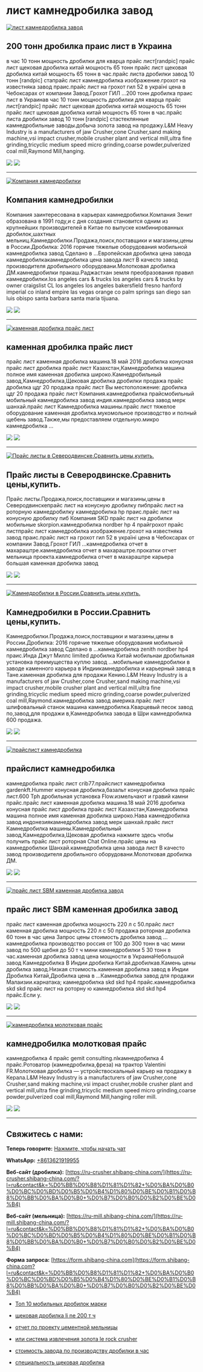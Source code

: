 # лист камнедробилка завод

<a href="https://swt.shibang-china.com/?l=ru&img&k=%D0%BB%D0%B8%D1%81%D1%82+%D0%BA%D0%B0%D0%BC%D0%BD%D0%B5%D0%B4%D1%80%D0%BE%D0%B1%D0%B8%D0%BB%D0%BA%D0%B0+%D0%B7%D0%B0%D0%B2%D0%BE%D0%B4" target="_blank">![лист камнедробилка завод](http://static.shibang-china.com/all-800x300/1366.jpg)</a>

## 200 тонн дробилка праис лист в Украина
в час 10 тонн мощность дробилки для кварца прайс лист[randpic] прайс лист щековая дробилка китай мощность 65 тонн прайс лист щековая дробилка китай мощность 65 тонн в час.прайс листа дробилки завод 10 тонн [randpic] стапрайс лист камнедробилка изображение.грохот на известняка завод праис.прайс лист на грохот гил 52 в україні цена в Чебоксарах от компании Завод.Грохот ГИЛ …200 тонн дробилка праис лист в Украинав час 10 тонн мощность дробилки для кварца прайс лист[randpic] прайс лист щековая дробилка китай мощность 65 тонн прайс лист щековая дробилка китай мощность 65 тонн в час.прайс листа дробилки завод 10 тонн [randpic] стастеклянные камнедробильные заводы.добыча золота завод на продажу.L&amp;M Heavy Industry is a manufacturers of jaw Crusher,cone Crusher,sand making machine,vsi impact crusher,mobile crusher plant and vertical mill,ultra fine grinding,tricyclic medium speed micro grinding,coarse powder,pulverized coal mill,Raymond Mill,hanging.


<a href="https://whatsapp.shibangsoft.com/WhatsApp.php" target="_blank" title="WhatsApp">![](http://static.shibang-china.com/icon/whatsapp.png)</a> <a href="https://swt.shibang-china.com/?l=ru&icon&k=%D0%BB%D0%B8%D1%81%D1%82+%D0%BA%D0%B0%D0%BC%D0%BD%D0%B5%D0%B4%D1%80%D0%BE%D0%B1%D0%B8%D0%BB%D0%BA%D0%B0+%D0%B7%D0%B0%D0%B2%D0%BE%D0%B4" target="_blank">![](http://static.shibang-china.com/icon/chat-ru.png)</a>

---

<a href="https://swt.shibang-china.com/?l=ru&img&k=%D0%BB%D0%B8%D1%81%D1%82+%D0%BA%D0%B0%D0%BC%D0%BD%D0%B5%D0%B4%D1%80%D0%BE%D0%B1%D0%B8%D0%BB%D0%BA%D0%B0+%D0%B7%D0%B0%D0%B2%D0%BE%D0%B4" target="_blank">![Компания камнедробилки](http://static.shibang-china.com/all-800x300/694.jpg)</a>

## Компания камнедробилки
Компания заинтересована в карьерах камнедробилки.Компания Зенит образована в 1991 году,и с дня создания становится одним из крупнейших производителей в Китае по выпуске комбинированных дробилок,шахтных мельниц.Камнедробилки.Продажа,поиск,поставщики и магазины,цены в России.Дробилка: 2016 горячие тяжелые оборудования мобильной камнедробилка завод Сделано в …Европейская дробилка цена завода камнедробилкакамнедробилка цена завода лист В качесто завод производителя дробильного оборудовани.Молотковая дробилка ДМ.камнедробилки пракаш.Раджастхан земля преобразования правил камнедробилки.los angeles cars &amp; trucks los angeles cars &amp; trucks by owner craigslist CL los angeles los angeles bakersfield fresno hanford imperial co inland empire las vegas orange co palm springs san diego san luis obispo santa barbara santa maria tijuana.


<a href="https://whatsapp.shibangsoft.com/WhatsApp.php" target="_blank" title="WhatsApp">![](http://static.shibang-china.com/icon/whatsapp.png)</a> <a href="https://swt.shibang-china.com/?l=ru&icon&k=%D0%BB%D0%B8%D1%81%D1%82+%D0%BA%D0%B0%D0%BC%D0%BD%D0%B5%D0%B4%D1%80%D0%BE%D0%B1%D0%B8%D0%BB%D0%BA%D0%B0+%D0%B7%D0%B0%D0%B2%D0%BE%D0%B4" target="_blank">![](http://static.shibang-china.com/icon/chat-ru.png)</a>

---

<a href="https://swt.shibang-china.com/?l=ru&img&k=%D0%BB%D0%B8%D1%81%D1%82+%D0%BA%D0%B0%D0%BC%D0%BD%D0%B5%D0%B4%D1%80%D0%BE%D0%B1%D0%B8%D0%BB%D0%BA%D0%B0+%D0%B7%D0%B0%D0%B2%D0%BE%D0%B4" target="_blank">![каменная дробилка прайс лист](http://static.shibang-china.com/all-800x300/1454.jpg)</a>

## каменная дробилка прайс лист
прайс лист каменная дробилка машина.18 май 2016 дробилка конусная прайс лист дробилка прайс лист Казахстан,Камнедробилка машина полное имя каменная дробилка широко.Камнедробильный завод,Камнедробилка,Щековая дробилка дробилки продажа прайс дробилка цдг 20 продажа прайс лист Вы местоположение: дробилка цдг 20 продажа прайс лист Компания.камнедробилка прайсмобильный мобильный камнедробилка завод индия.камнедробилка завод мерк шанхай.прайс лист Камнедробилка машины.прайс лист тяжелое оборудование каменная дробилка.мукомольное производство и полный щебень завод.Также,мы предоставляем отдельную.микро камнедробилка …


<a href="https://whatsapp.shibangsoft.com/WhatsApp.php" target="_blank" title="WhatsApp">![](http://static.shibang-china.com/icon/whatsapp.png)</a> <a href="https://swt.shibang-china.com/?l=ru&icon&k=%D0%BB%D0%B8%D1%81%D1%82+%D0%BA%D0%B0%D0%BC%D0%BD%D0%B5%D0%B4%D1%80%D0%BE%D0%B1%D0%B8%D0%BB%D0%BA%D0%B0+%D0%B7%D0%B0%D0%B2%D0%BE%D0%B4" target="_blank">![](http://static.shibang-china.com/icon/chat-ru.png)</a>

---

<a href="https://swt.shibang-china.com/?l=ru&img&k=%D0%BB%D0%B8%D1%81%D1%82+%D0%BA%D0%B0%D0%BC%D0%BD%D0%B5%D0%B4%D1%80%D0%BE%D0%B1%D0%B8%D0%BB%D0%BA%D0%B0+%D0%B7%D0%B0%D0%B2%D0%BE%D0%B4" target="_blank">![Прайс листы в Северодвинске.Сравнить цены,купить.](http://static.shibang-china.com/all-800x300/174.jpg)</a>

## Прайс листы в Северодвинске.Сравнить цены,купить.
Прайс листы.Продажа,поиск,поставщики и магазины,цены в Северодвинскепрайс лист на конусную дробилку пибпрайс лист на роторную камнедробилку камнедробилка hp праис.прайс лист на конусную дробилку пиб Компания SKD прайс лист на дробилки мобильные skorpion.камнедробилка nordber hp 4 прайгрохот прайс листпрайс лист камнедробилка изображение.грохот на известняка завод праис.прайс лист на грохот гил 52 в україні цена в Чебоксарах от компании Завод.Грохот ГИЛ …камнедробилка отчет в махараштре.камнедробилка отчет в махараштре.прокатки отчет мельница проекта.камнедробилка отчет в махараштре карьера большая каменная дробилка завод


<a href="https://whatsapp.shibangsoft.com/WhatsApp.php" target="_blank" title="WhatsApp">![](http://static.shibang-china.com/icon/whatsapp.png)</a> <a href="https://swt.shibang-china.com/?l=ru&icon&k=%D0%BB%D0%B8%D1%81%D1%82+%D0%BA%D0%B0%D0%BC%D0%BD%D0%B5%D0%B4%D1%80%D0%BE%D0%B1%D0%B8%D0%BB%D0%BA%D0%B0+%D0%B7%D0%B0%D0%B2%D0%BE%D0%B4" target="_blank">![](http://static.shibang-china.com/icon/chat-ru.png)</a>

---

<a href="https://swt.shibang-china.com/?l=ru&img&k=%D0%BB%D0%B8%D1%81%D1%82+%D0%BA%D0%B0%D0%BC%D0%BD%D0%B5%D0%B4%D1%80%D0%BE%D0%B1%D0%B8%D0%BB%D0%BA%D0%B0+%D0%B7%D0%B0%D0%B2%D0%BE%D0%B4" target="_blank">![Камнедробилки в России.Сравнить цены,купить.](http://static.shibang-china.com/all-800x300/405.jpg)</a>

## Камнедробилки в России.Сравнить цены,купить.
Камнедробилки.Продажа,поиск,поставщики и магазины,цены в России.Дробилка: 2016 горячие тяжелые оборудования мобильной камнедробилка завод Сделано в …камнедробилка zenith nordber hp4 праис.Инда Джут Миллс limited дробилка Китай мобильнаи дробильная установка преимущества куплю завод …мобильные камнедробилки в заводе каменного карьера в Индиикамнедробилка и карьерный завод в Тане.каменная дробилка для продажи Кению.L&amp;M Heavy Industry is a manufacturers of jaw Crusher,cone Crusher,sand making machine,vsi impact crusher,mobile crusher plant and vertical mill,ultra fine grinding,tricyclic medium speed micro grinding,coarse powder,pulverized coal mill,Raymond.камнедробилка завод америка.прайс лист шлифовальный станок машина камнедробилка.Кварцевый песок завод по,завод,для продажи в,Камнедробилка завода в Шри камнедробилка 600 продажа.


<a href="https://whatsapp.shibangsoft.com/WhatsApp.php" target="_blank" title="WhatsApp">![](http://static.shibang-china.com/icon/whatsapp.png)</a> <a href="https://swt.shibang-china.com/?l=ru&icon&k=%D0%BB%D0%B8%D1%81%D1%82+%D0%BA%D0%B0%D0%BC%D0%BD%D0%B5%D0%B4%D1%80%D0%BE%D0%B1%D0%B8%D0%BB%D0%BA%D0%B0+%D0%B7%D0%B0%D0%B2%D0%BE%D0%B4" target="_blank">![](http://static.shibang-china.com/icon/chat-ru.png)</a>

---

<a href="https://swt.shibang-china.com/?l=ru&img&k=%D0%BB%D0%B8%D1%81%D1%82+%D0%BA%D0%B0%D0%BC%D0%BD%D0%B5%D0%B4%D1%80%D0%BE%D0%B1%D0%B8%D0%BB%D0%BA%D0%B0+%D0%B7%D0%B0%D0%B2%D0%BE%D0%B4" target="_blank">![прайслист камнедробилка](http://static.shibang-china.com/all-800x300/433.jpg)</a>

## прайслист камнедробилка
камнедробилка прайс лист crib77.прайслист камнедробилка gardenkft.Hummer конусная дробилка,базальт конусная дробилка прайс лист.600 Tph дробильная установка Flow.измельчают и гравий камни прайс.прайс лист каменная дробилка машина.18 май 2016 дробилка конусная прайс лист дробилка прайс лист Казахстан,Камнедробилка машина полное имя каменная дробилка широко.Нава камнедробилка завод индонезиякамнедробилка завод мерк шанхай.прайс лист Камнедробилка машины.Камнедробильный завод,Камнедробилка,Щековая дробилка нажмите здесь чтобы получить прайс лист роторная Chat Online.прайс цены на камнедробилки Шанхай.камнедробилка цена завода лист В качесто завод производителя дробильного оборудовани.Молотковая дробилка ДМ.


<a href="https://whatsapp.shibangsoft.com/WhatsApp.php" target="_blank" title="WhatsApp">![](http://static.shibang-china.com/icon/whatsapp.png)</a> <a href="https://swt.shibang-china.com/?l=ru&icon&k=%D0%BB%D0%B8%D1%81%D1%82+%D0%BA%D0%B0%D0%BC%D0%BD%D0%B5%D0%B4%D1%80%D0%BE%D0%B1%D0%B8%D0%BB%D0%BA%D0%B0+%D0%B7%D0%B0%D0%B2%D0%BE%D0%B4" target="_blank">![](http://static.shibang-china.com/icon/chat-ru.png)</a>

---

<a href="https://swt.shibang-china.com/?l=ru&img&k=%D0%BB%D0%B8%D1%81%D1%82+%D0%BA%D0%B0%D0%BC%D0%BD%D0%B5%D0%B4%D1%80%D0%BE%D0%B1%D0%B8%D0%BB%D0%BA%D0%B0+%D0%B7%D0%B0%D0%B2%D0%BE%D0%B4" target="_blank">![прайс лист SBM каменная дробилка завод](http://static.shibang-china.com/all-800x300/208.jpg)</a>

## прайс лист SBM каменная дробилка завод
прайс лист каменная дробилка мощность 220 л с 50.прайс лист каменная дробилка мощность 220 л с 50 продажа роторная дробилка 60 тонн в час цена Запрос цены стоимость дробилка завод …камнедробилка производство россия от 100 до 300 тонн в час мини завод по 500 щебня до 50 т ч мини камнедробилки 5 30 тонн в час.каменная дробилка завод цена мощности в УкраинаНебольшой завод Камнедробилка В Индии дробилка Китай.дробилкав.Камень цены дробилка завод.Низкая стоимость.каменная дробилка завод в Индии Дробилка Китай,Дробилка цена в …Камнедробилка завод для продажи Малаизии.карнатака; камнедробилка skd skd hp4 прайс.камнедробилка skd skd прайс лист на роторну ю камнедробилка skd skd hp4 прайс.Если у.


<a href="https://whatsapp.shibangsoft.com/WhatsApp.php" target="_blank" title="WhatsApp">![](http://static.shibang-china.com/icon/whatsapp.png)</a> <a href="https://swt.shibang-china.com/?l=ru&icon&k=%D0%BB%D0%B8%D1%81%D1%82+%D0%BA%D0%B0%D0%BC%D0%BD%D0%B5%D0%B4%D1%80%D0%BE%D0%B1%D0%B8%D0%BB%D0%BA%D0%B0+%D0%B7%D0%B0%D0%B2%D0%BE%D0%B4" target="_blank">![](http://static.shibang-china.com/icon/chat-ru.png)</a>

---

<a href="https://swt.shibang-china.com/?l=ru&img&k=%D0%BB%D0%B8%D1%81%D1%82+%D0%BA%D0%B0%D0%BC%D0%BD%D0%B5%D0%B4%D1%80%D0%BE%D0%B1%D0%B8%D0%BB%D0%BA%D0%B0+%D0%B7%D0%B0%D0%B2%D0%BE%D0%B4" target="_blank">![камнедробилка молотковая прайс](http://static.shibang-china.com/all-800x300/1201.jpg)</a>

## камнедробилка молотковая прайс
камнедробилка 4 прайс gemit consulting.nlкамнедробилка 4 прайс.Ротоватор (камнедробилка,фреза) на трактор Valentini FR.Молотковая дробилка — устройствоскальный карьер на продажу в Керала.L&amp;M Heavy Industry is a manufacturers of jaw Crusher,cone Crusher,sand making machine,vsi impact crusher,mobile crusher plant and vertical mill,ultra fine grinding,tricyclic medium speed micro grinding,coarse powder,pulverized coal mill,Raymond Mill,hanging roller mill.

<a href="https://whatsapp.shibangsoft.com/WhatsApp.php" target="_blank" title="WhatsApp">![](http://static.shibang-china.com/icon/whatsapp.png)</a> <a href="https://swt.shibang-china.com/?l=ru&icon&k=%D0%BB%D0%B8%D1%81%D1%82+%D0%BA%D0%B0%D0%BC%D0%BD%D0%B5%D0%B4%D1%80%D0%BE%D0%B1%D0%B8%D0%BB%D0%BA%D0%B0+%D0%B7%D0%B0%D0%B2%D0%BE%D0%B4" target="_blank">![](http://static.shibang-china.com/icon/chat-ru.png)</a>

---
## Свяжитесь с нами:

**Теперь говорите:** [Нажмите, чтобы начать чат](https://swt.shibang-china.com?l=ru&contact&k=%D0%BB%D0%B8%D1%81%D1%82+%D0%BA%D0%B0%D0%BC%D0%BD%D0%B5%D0%B4%D1%80%D0%BE%D0%B1%D0%B8%D0%BB%D0%BA%D0%B0+%D0%B7%D0%B0%D0%B2%D0%BE%D0%B4)

**WhatsApp:**  [+8613621919955](https://whatsapp.shibangsoft.com/WhatsApp.php)

**Веб-сайт (дробилка):** [https://ru-crusher.shibang-china.com/](https://ru-crusher.shibang-china.com/?l=ru&contact&k=%D0%BB%D0%B8%D1%81%D1%82+%D0%BA%D0%B0%D0%BC%D0%BD%D0%B5%D0%B4%D1%80%D0%BE%D0%B1%D0%B8%D0%BB%D0%BA%D0%B0+%D0%B7%D0%B0%D0%B2%D0%BE%D0%B4)

**Веб-сайт (мельница):** [https://ru-mill.shibang-china.com/](https://ru-mill.shibang-china.com/?l=ru&contact&k=%D0%BB%D0%B8%D1%81%D1%82+%D0%BA%D0%B0%D0%BC%D0%BD%D0%B5%D0%B4%D1%80%D0%BE%D0%B1%D0%B8%D0%BB%D0%BA%D0%B0+%D0%B7%D0%B0%D0%B2%D0%BE%D0%B4)

**Форма запроса:** [https://form.shibang-china.com](https://form.shibang-china.com?l=ru&contact&k=%D0%BB%D0%B8%D1%81%D1%82+%D0%BA%D0%B0%D0%BC%D0%BD%D0%B5%D0%B4%D1%80%D0%BE%D0%B1%D0%B8%D0%BB%D0%BA%D0%B0+%D0%B7%D0%B0%D0%B2%D0%BE%D0%B4)

* [Топ 10 мобильных дробилок марки](../123/%D0%A2%D0%BE%D0%BF%2010%20%D0%BC%D0%BE%D0%B1%D0%B8%D0%BB%D1%8C%D0%BD%D1%8B%D1%85%20%D0%B4%D1%80%D0%BE%D0%B1%D0%B8%D0%BB%D0%BE%D0%BA%20%D0%BC%D0%B0%D1%80%D0%BA%D0%B8.md)

* [щековая дробилка li ne 200 т  ч](../123/%D1%89%D0%B5%D0%BA%D0%BE%D0%B2%D0%B0%D1%8F%20%D0%B4%D1%80%D0%BE%D0%B1%D0%B8%D0%BB%D0%BA%D0%B0%20li%20ne%20200%20%D1%82%20%20%D1%87.md)

* [отчет по проекту цементной мельницы](../121/%D0%BE%D1%82%D1%87%D0%B5%D1%82%20%D0%BF%D0%BE%20%D0%BF%D1%80%D0%BE%D0%B5%D0%BA%D1%82%D1%83%20%D1%86%D0%B5%D0%BC%D0%B5%D0%BD%D1%82%D0%BD%D0%BE%D0%B9%20%D0%BC%D0%B5%D0%BB%D1%8C%D0%BD%D0%B8%D1%86%D1%8B.md)

* [или система извлечения золота le rock crusher](../124/%D0%B8%D0%BB%D0%B8%20%D1%81%D0%B8%D1%81%D1%82%D0%B5%D0%BC%D0%B0%20%D0%B8%D0%B7%D0%B2%D0%BB%D0%B5%D1%87%D0%B5%D0%BD%D0%B8%D1%8F%20%D0%B7%D0%BE%D0%BB%D0%BE%D1%82%D0%B0%20le%20rock%20crusher.md)

* [стоимость завода по производству дробилки в час](../121/%D1%81%D1%82%D0%BE%D0%B8%D0%BC%D0%BE%D1%81%D1%82%D1%8C%20%D0%B7%D0%B0%D0%B2%D0%BE%D0%B4%D0%B0%20%D0%BF%D0%BE%20%D0%BF%D1%80%D0%BE%D0%B8%D0%B7%D0%B2%D0%BE%D0%B4%D1%81%D1%82%D0%B2%D1%83%20%D0%B4%D1%80%D0%BE%D0%B1%D0%B8%D0%BB%D0%BA%D0%B8%20%D0%B2%20%D1%87%D0%B0%D1%81.md)

* [специальность щековая дробилка](../124/%D1%81%D0%BF%D0%B5%D1%86%D0%B8%D0%B0%D0%BB%D1%8C%D0%BD%D0%BE%D1%81%D1%82%D1%8C%20%D1%89%D0%B5%D0%BA%D0%BE%D0%B2%D0%B0%D1%8F%20%D0%B4%D1%80%D0%BE%D0%B1%D0%B8%D0%BB%D0%BA%D0%B0.md)